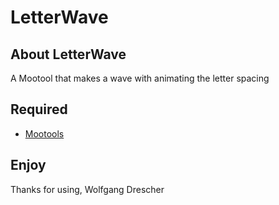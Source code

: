# LetterWave

## About LetterWave

A Mootool that makes a wave with animating the letter spacing

## Required

- [Mootools](http://mootools.net/)

## Enjoy

Thanks for using,
Wolfgang Drescher